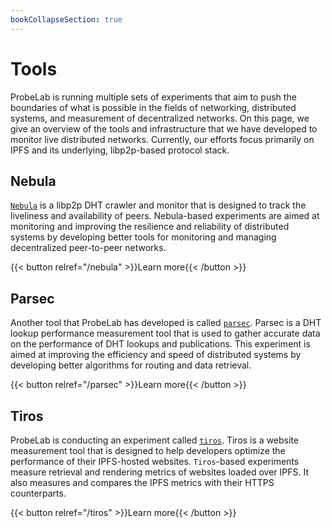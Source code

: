 ```yaml
---
bookCollapseSection: true
---
```

# Tools

ProbeLab is running multiple sets of experiments that aim to push
the boundaries of what is possible in the fields of networking, distributed
systems, and measurement of decentralized networks. On this page, we give an overview of
the tools and infrastructure that we have developed to monitor live distributed
networks. Currently, our efforts focus primarily on IPFS and its underlying, libp2p-based protocol stack.

## Nebula

[`Nebula`](https://github.com/dennis-tra/nebula) is a libp2p DHT crawler and
monitor that is designed to track the liveliness and availability of peers.
Nebula-based experiments are aimed at monitoring and improving the resilience and reliability of distributed
systems by developing better tools for monitoring and managing decentralized peer-to-peer
networks.

{{< button relref="/nebula" >}}Learn more{{< /button >}}


## Parsec

Another tool that ProbeLab has developed is
called [`parsec`](https://github.com/plprobelab/parsec). Parsec is a
DHT lookup performance measurement tool that is used to gather accurate data on
the performance of DHT lookups and publications. This experiment is aimed at
improving the efficiency and speed of distributed systems by developing better
algorithms for routing and data retrieval.

{{< button relref="/parsec" >}}Learn more{{< /button >}}

## Tiros

ProbeLab is conducting an experiment called [`tiros`](https://github.com/plprobelab/tiros).
Tiros is a website measurement tool that is designed to help developers optimize
the performance of their IPFS-hosted websites. `Tiros`-based experiments measure retrieval and
rendering metrics of websites loaded over IPFS. It also measures and compares
the IPFS metrics with their HTTPS counterparts.

{{< button relref="/tiros" >}}Learn more{{< /button >}}